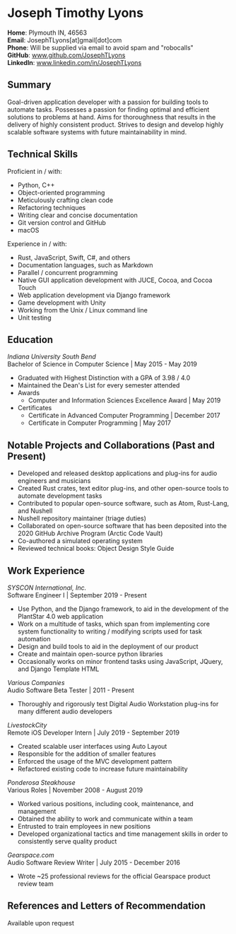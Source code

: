 # Joseph Timothy Lyons

**Home**: Plymouth IN, 46563 \
**Email**: JosephTLyons[at]gmail[dot]com \
**Phone**: Will be supplied via email to avoid spam and "robocalls" \
**GitHub**: www.github.com/JosephTLyons \
**LinkedIn**: www.linkedin.com/in/JosephTLyons

## Summary

Goal-driven application developer with a passion for building tools to automate
tasks.  Possesses a passion for finding optimal and efficient solutions to
problems at hand.  Aims for thoroughness that results in the delivery of highly
consistent product.  Strives to design and develop highly scalable software
systems with future maintainability in mind.

## Technical Skills

Proficient in / with:
- Python, C++
- Object-oriented programming
- Meticulously crafting clean code
- Refactoring techniques
- Writing clear and concise documentation
- Git version control and GitHub
- macOS

Experience in / with:
- Rust, JavaScript, Swift, C\#, and others
- Documentation languages, such as Markdown
- Parallel / concurrent programming
- Native GUI application development with JUCE, Cocoa, and Cocoa Touch
- Web application development via Django framework
- Game development with Unity
- Working from the Unix / Linux command line
- Unit testing

## Education

*Indiana University South Bend* \
Bachelor of Science in Computer Science | May 2015 - May 2019
- Graduated with Highest Distinction with a GPA of 3.98 / 4.0
- Maintained the Dean's List for every semester attended
- Awards
    - Computer and Information Sciences Excellence Award | May 2019
- Certificates
    - Certificate in Advanced Computer Programming | December 2017
    - Certificate in Computer Programming | May 2017

## Notable Projects and Collaborations (Past and Present)

- Developed and released desktop applications and plug-ins for audio engineers
  and musicians
- Created Rust crates, text editor plug-ins, and other open-source tools to
  automate development tasks
- Contributed to popular open-source software, such as Atom, Rust-Lang, and
  Nushell
- Nushell repository maintainer (triage duties)
- Collaborated on open-source software that has been deposited into the 2020
  GitHub Archive Program (Arctic Code Vault)
- Co-authored a simulated operating system
- Reviewed technical books: Object Design Style Guide

## Work Experience

*SYSCON International, Inc.* \
Software Engineer I | September 2019 - Present
- Use Python, and the Django framework, to aid in the development of the
  PlantStar 4.0 web application
- Work on a multitude of tasks, which span from implementing core system
  functionality to writing / modifying scripts used for task automation
- Design and build tools to aid in the deployment of our product
- Create and maintain open-source python libraries
- Occasionally works on minor frontend tasks using JavaScript, JQuery, and
  Django Template HTML

*Various Companies* \
Audio Software Beta Tester | 2011 - Present
- Thoroughly and rigorously test Digital Audio Workstation plug-ins for many
  different audio developers

*LivestockCity* \
Remote iOS Developer Intern | July 2019 - September 2019
- Created scalable user interfaces using Auto Layout
- Responsible for the addition of smaller features
- Enforced the usage of the MVC development pattern
- Refactored existing code to increase future maintainability

*Ponderosa Steakhouse* \
Various Roles | November 2008 - August 2019
- Worked various positions, including cook, maintenance, and management
- Obtained the ability to work and communicate within a team
- Entrusted to train employees in new positions
- Developed organizational tactics and time management skills in order to
  consistently serve quality product

*Gearspace.com* \
Audio Software Review Writer | July 2015 - December 2016
- Wrote ~25 professional reviews for the official Gearspace product review team

## References and Letters of Recommendation

Available upon request
